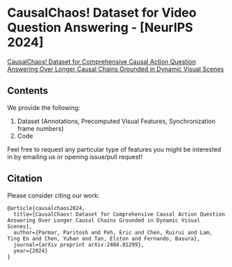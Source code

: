 # CausalChaos! Dataset for Video Question Answering - [NeurIPS 2024]
[CausalChaos! Dataset for Comprehensive Causal Action Question Answering Over Longer Causal Chains Grounded in Dynamic Visual Scenes](https://arxiv.org/abs/2404.01299)
   
## Contents
We provide the following:
1. Dataset (Annotations, Precomputed Visual Features, Synchronization frame numbers)
2. Code

Feel free to request any particular type of features you might be interested in by emailing us or opening issue/pull request!

## Citation
Please consider citing our work:
```
@article{causalchaos2024,
  title={CausalChaos! Dataset for Comprehensive Causal Action Question Answering Over Longer Causal Chains Grounded in Dynamic Visual Scenes},
  author={Parmar, Paritosh and Peh, Eric and Chen, Ruirui and Lam, Ting En and Chen, Yuhan and Tan, Elston and Fernando, Basura},
  journal={arXiv preprint arXiv:2404.01299},
  year={2024}
}
```
